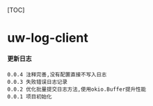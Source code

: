[TOC]

# uw-log-client

#### 更新日志
    0.0.4 注释完善,没有配置直接不写入日志
    0.0.3 失败错误日志记录
    0.0.2 优化批量提交日志方法,使用okio.Buffer提升性能
    0.0.1 项目初始化